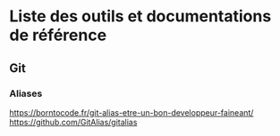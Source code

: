 # Liste des outils et documentations de référence

## Git

### Aliases
https://borntocode.fr/git-alias-etre-un-bon-developpeur-faineant/
https://github.com/GitAlias/gitalias

